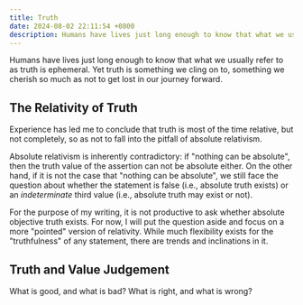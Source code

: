 ```yaml
---
title: Truth
date: 2024-08-02 22:11:54 +0800
description: Humans have lives just long enough to know that what we usually refer to as truth is ephemeral.
---
```


Humans have lives just long enough to know that what we usually refer to as truth is ephemeral. Yet truth is something we cling on to, something we cherish so much as not to get lost in our journey forward.

## The Relativity of Truth

Experience has led me to conclude that truth is most of the time relative, but not completely, so as not to fall into the pitfall of absolute relativism.

Absolute relativism is inherently contradictory: if "nothing can be absolute", then the truth value of the assertion can not be absolute either. On the other hand, if it is not the case that "nothing can be absolute", we still face the question about whether the statement is false (i.e., absolute truth exists) or an *indeterminate* third value (i.e., absolute truth may exist or not).

For the purpose of my writing, it is not productive to ask whether absolute objective truth exists. For now, I will put the question aside and focus on a more "pointed" version of relativity. While much flexibility exists for the "truthfulness" of any statement, there are trends and inclinations in it.

## Truth and Value Judgement

What is good, and what is bad? What is right, and what is wrong?